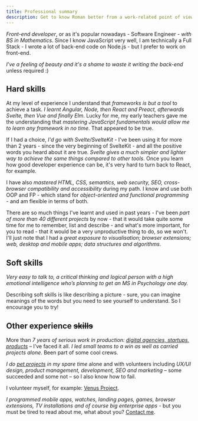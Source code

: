 ```yaml
---
title: Professional summary
description: Get to know Roman better from a work-related point of view.
---
```


_Front-end developer_, or as it's popular nowadays - Software Engineer - _with BS in Mathematics_. Since I know JavaScript very well, I am technically a Full Stack - I wrote a lot of back-end code on Node.js - but I prefer to work on front-end.

_I've a feeling of beauty and it's a shame to waste it writing the back-end_ unless required :)

## Hard skills

At my level of experience I understand that _frameworks is but a tool_ to achieve a task. _I learnt Angular, Node, then React and Preact, afterwards Svelte, then Vue and finally Elm_. Lucky for me, my early teachers gave me the understanding that _mastering JavaScript fundamentals would allow me to learn any framework in no time_. That appeared to be true.

If I had a choice, _I'd go with Svelte/SvelteKit_ - I've been using it for more than 2 years - since the very beginning of SvelteKit - and all the positive words you heard about it are true. _Svelte gives a much simpler and lighter way to achieve the same things compared to other tools_. Once you learn how good developer experience can be, it's very hard to turn back to React, for example.

I have also _mastered HTML, CSS, semantics, web security, SEO, cross-browser compatibility and accessibility_ during my path. I know and use both OOP and FP - which stand for _object-oriented and functional programming_ - and am flexible in terms of both.

There are so much things I've learnt and used in past years - I've been _part of more than 40 different projects_ by now - that it would take quite some time for me to remember, list and describe - and what's more important, for you to read - that it would be a very unproductive thing to do, so we won't. I'll just note that I had a _great exposure to visualisation; browser extensions; web, desktop and mobile apps; data structures and algorithms_.

## Soft skills

_Very easy to talk to, a critical thinking and logical person with a high emotional intelligence who’s planning to get an MS in Psychology one day._

Describing soft skills is like describing a picture - sure, you can imagine meanings of the words but you need to see yourself to understand. So I encourage you to try!

## Other experience ~~skills~~
More than _7 years of serious work in production: [digital agencies, startups, products](worked)_ – I’ve faced it all. _I led small teams to a win as well as carried projects alone_. Been part of some cool crews.

_I do [pet projects](../my-projects) in my spare time_ alone and with volunteers including _UX/UI design, product management, development, SEO and marketing_ – some succeeded and some not – so I also know how to fail.

I volunteer myself, for example: [Venus Project](https://www.thevenusproject.com/).

_I programmed mobile apps, watches, landing pages, games, browser extensions, TV installations and of course big enterprise apps_ - but you must be tired to read about me, what about you? [Contact me](contact-me).